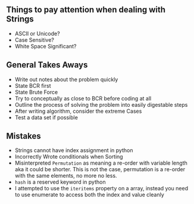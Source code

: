 ## Things to pay attention when dealing with Strings
* ASCII or Unicode?
* Case Sensitive?
* White Space Significant?

## General Takes Aways
* Write out notes about the problem quickly
* State BCR first
* State Brute Force
* Try to conceptually as close to BCR before coding at all
* Outline the process of solving the problem into easily digestable steps
* After writing algorithm, consider the extreme Cases
* Test a data set if possible

## Mistakes
* Strings cannot have index assignment in python
* Incorrectly Wrote conditionals when Sorting
* Misinterpreted `Permutation` as meaning a re-order with variable length aka it could be shorter. This is not the case, permutation is a re-order with the same elements, no more no less.
* `hash` is a reserved keyword in python
* I attempted to use the `iteritems` property on a array, instead you need to use enumerate to access both the index and value cleanly
